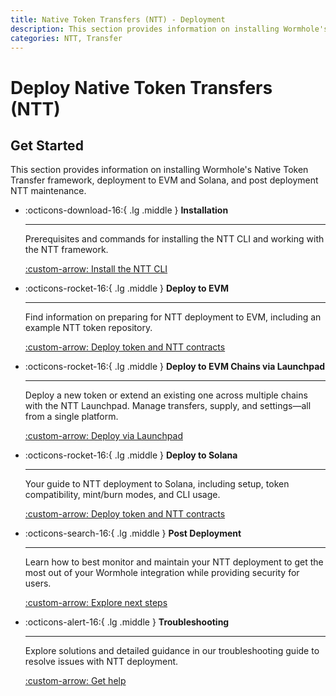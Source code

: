 ```yaml
---
title: Native Token Transfers (NTT) - Deployment
description: This section provides information on installing Wormhole's Native Token Transfer framework, deployment to EVM and Solana, and post deployment NTT maintenance.
categories: NTT, Transfer
---
```


# Deploy Native Token Transfers (NTT)

## Get Started

This section provides information on installing Wormhole's Native Token Transfer framework, deployment to EVM and Solana, and post deployment NTT maintenance.

<div class="grid cards" markdown>

-   :octicons-download-16:{ .lg .middle } **Installation**

    ---

    Prerequisites and commands for installing the NTT CLI and working with the NTT framework.

    [:custom-arrow: Install the NTT CLI](/docs/build/transfers/native-token-transfers/deployment-process/installation/)

-   :octicons-rocket-16:{ .lg .middle } **Deploy to EVM**

    ---

    Find information on preparing for NTT deployment to EVM, including an example NTT token repository.

    [:custom-arrow: Deploy token and NTT contracts](/docs/build/transfers/native-token-transfers/deployment-process/deploy-to-evm/)

-   :octicons-rocket-16:{ .lg .middle } **Deploy to EVM Chains via Launchpad**

    ---

    Deploy a new token or extend an existing one across multiple chains with the NTT Launchpad. Manage transfers, supply, and settings—all from a single platform.

    [:custom-arrow: Deploy via Launchpad](/docs/build/transfers/native-token-transfers/deployment-process/evm-launchpad/)

-   :octicons-rocket-16:{ .lg .middle } **Deploy to Solana**

    ---

    Your guide to NTT deployment to Solana, including setup, token compatibility, mint/burn modes, and CLI usage.

    [:custom-arrow: Deploy token and NTT contracts](/docs/build/transfers/native-token-transfers/deployment-process/deploy-to-solana/)

-   :octicons-search-16:{ .lg .middle } **Post Deployment**

    ---

    Learn how to best monitor and maintain your NTT deployment to get the most out of your Wormhole integration while providing security for users.

    [:custom-arrow: Explore next steps](/docs/build/transfers/native-token-transfers/deployment-process/post-deployment/)

-   :octicons-alert-16:{ .lg .middle } **Troubleshooting**

    ---

    Explore solutions and detailed guidance in our troubleshooting guide to resolve issues with NTT deployment.

    [:custom-arrow: Get help](/docs/build/transfers/native-token-transfers/deployment-process/troubleshooting/)

</div>
